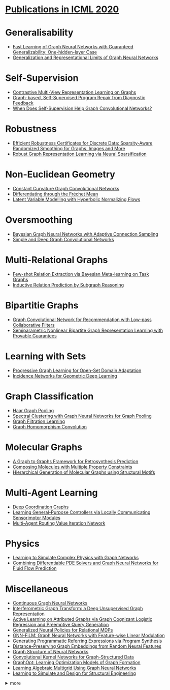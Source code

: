 # [Publications in ICML 2020](https://icml.cc/Conferences/2020/Schedule)



# Generalisability
- [Fast Learning of Graph Neural Networks with Guaranteed Generalizability: One-hidden-layer Case](https://github.com/naganandy/graph-based-deep-learning-literature/blob/master/conference-publications/folders/publications_icml20/gnnagd_icml20/README.md)
- [Generalization and Representational Limits of Graph Neural Networks](https://github.com/naganandy/graph-based-deep-learning-literature/blob/master/conference-publications/folders/publications_icml20/cpngnn_icml20/README.md)



# Self-Supervision
- [Contrastive Multi-View Representation Learning on Graphs](https://github.com/naganandy/graph-based-deep-learning-literature/blob/master/conference-publications/folders/publications_icml20/mvgrl_icml20/README.md)
- [Graph-based, Self-Supervised Program Repair from Diagnostic Feedback](https://github.com/naganandy/graph-based-deep-learning-literature/blob/master/conference-publications/folders/publications_icml20/drrepair_icml20/README.md)
- [When Does Self-Supervision Help Graph Convolutional Networks?](https://github.com/naganandy/graph-based-deep-learning-literature/blob/master/conference-publications/folders/publications_icml20/ssgcn_icml20/README.md)



# Robustness
- [Efficient Robustness Certificates for Discrete Data: Sparsity-Aware Randomized Smoothing for Graphs, Images and More](https://github.com/naganandy/graph-based-deep-learning-literature/blob/master/conference-publications/folders/publications_icml20/rcsrs_icml20/README.md)
- [Robust Graph Representation Learning via Neural Sparsification](https://github.com/naganandy/graph-based-deep-learning-literature/blob/master/conference-publications/folders/publications_icml20/neuralsparse_icml20/README.md)



# Non-Euclidean Geometry
- [Constant Curvature Graph Convolutional Networks](https://github.com/naganandy/graph-based-deep-learning-literature/blob/master/conference-publications/folders/publications_icml20/kgcn_icml20/README.md)
- [Differentiating through the Fréchet Mean](https://github.com/naganandy/graph-based-deep-learning-literature/blob/master/conference-publications/folders/publications_icml20/hfm_icml20/README.md)
- [Latent Variable Modelling with Hyperbolic Normalizing Flows](https://github.com/naganandy/graph-based-deep-learning-literature/blob/master/conference-publications/folders/publications_icml20/whc_icml20/README.md)



# Oversmoothing
- [Bayesian Graph Neural Networks with Adaptive Connection Sampling](https://github.com/naganandy/graph-based-deep-learning-literature/blob/master/conference-publications/folders/publications_icml20/gdc_icml20/README.md)
- [Simple and Deep Graph Convolutional Networks](https://github.com/naganandy/graph-based-deep-learning-literature/blob/master/conference-publications/folders/publications_icml20/gcnii_icml20/README.md)



# Multi-Relational Graphs
- [Few-shot Relation Extraction via Bayesian Meta-learning on Task Graphs](https://github.com/naganandy/graph-based-deep-learning-literature/blob/master/conference-publications/folders/publications_icml20/regrab_icml20/README.md)
- [Inductive Relation Prediction by Subgraph Reasoning](https://github.com/naganandy/graph-based-deep-learning-literature/blob/master/conference-publications/folders/publications_icml20/grail_icml20/README.md)



# Bipartitie Graphs
- [Graph Convolutional Network for Recommendation with Low-pass Collaborative Filters](https://github.com/naganandy/graph-based-deep-learning-literature/blob/master/conference-publications/folders/publications_icml20/lcfn_icml20/README.md)
- [Semiparametric Nonlinear Bipartite Graph Representation Learning with Provable Guarantees](https://github.com/naganandy/graph-based-deep-learning-literature/blob/master/conference-publications/folders/publications_icml20/bigrl_icml20/README.md)



# Learning with Sets
- [Progressive Graph Learning for Open-Set Domain Adaptation](https://github.com/naganandy/graph-based-deep-learning-literature/blob/master/conference-publications/folders/publications_icml20/pgl_icml20/README.md)
- [Incidence Networks for Geometric Deep Learning](https://github.com/naganandy/graph-based-deep-learning-literature/blob/master/conference-publications/folders/publications_icml20/incidencenet_icml20/README.md)



# Graph Classification
- [Haar Graph Pooling](https://github.com/naganandy/graph-based-deep-learning-literature/blob/master/conference-publications/folders/publications_icml20/haarpooling_icml20/README.md)
- [Spectral Clustering with Graph Neural Networks for Graph Pooling](https://github.com/naganandy/graph-based-deep-learning-literature/blob/master/conference-publications/folders/publications_icml20/mincutpool_icml20/README.md)
- [Graph Filtration Learning](https://github.com/naganandy/graph-based-deep-learning-literature/blob/master/conference-publications/folders/publications_icml20/gfl_icml20/README.md)
- [Graph Homomorphism Convolution](https://github.com/naganandy/graph-based-deep-learning-literature/blob/master/conference-publications/folders/publications_icml20/ghc_icml20/README.md)



# Molecular Graphs
- [A Graph to Graphs Framework for Retrosynthesis Prediction](https://github.com/naganandy/graph-based-deep-learning-literature/blob/master/conference-publications/folders/publications_icml20/g2g_icml20/README.md)
- [Composing Molecules with Multiple Property Constraints](https://github.com/naganandy/graph-based-deep-learning-literature/blob/master/conference-publications/folders/publications_icml20/rationalerl_icml20/README.md)
- [Hierarchical Generation of Molecular Graphs using Structural Motifs](https://github.com/naganandy/graph-based-deep-learning-literature/blob/master/conference-publications/folders/publications_icml20/hiervae_icml20/README.md)



# Multi-Agent Learning
- [Deep Coordination Graphs](https://github.com/naganandy/graph-based-deep-learning-literature/blob/master/conference-publications/folders/publications_icml20/dcg_icml20/README.md)
- [Learning General-Purpose Controllers via Locally Communicating Sensorimotor Modules](https://github.com/naganandy/graph-based-deep-learning-literature/blob/master/conference-publications/folders/publications_icml20/modularrl_icml20/README.md)
- [Multi-Agent Routing Value Iteration Network](https://github.com/naganandy/graph-based-deep-learning-literature/blob/master/conference-publications/folders/publications_icml20/marvin_icml20/README.md)



# Physics
- [Learning to Simulate Complex Physics with Graph Networks](https://github.com/naganandy/graph-based-deep-learning-literature/blob/master/conference-publications/folders/publications_icml20/gns_icml20/README.md)
- [Combining Differentiable PDE Solvers and Graph Neural Networks for Fluid Flow Prediction](https://github.com/naganandy/graph-based-deep-learning-literature/blob/master/conference-publications/folders/publications_icml20/cfdgcn_icml20/README.md)



# Miscellaneous
- [Continuous Graph Neural Networks](https://github.com/naganandy/graph-based-deep-learning-literature/blob/master/conference-publications/folders/publications_icml20/cgnn_icml20/README.md)
- [Interferometric Graph Transform: a Deep Unsupervised Graph Representation](https://github.com/naganandy/graph-based-deep-learning-literature/blob/master/conference-publications/folders/publications_icml20/igt_icml20/README.md)
- [Active Learning on Attributed Graphs via Graph Cognizant Logistic Regression and Preemptive Query Generation](https://github.com/naganandy/graph-based-deep-learning-literature/blob/master/conference-publications/folders/publications_icml20/geem_icml20/README.md)
- [Generalized Neural Policies for Relational MDPs](https://github.com/naganandy/graph-based-deep-learning-literature/blob/master/conference-publications/folders/publications_icml20/symnet_icml20/README.md)
- [GNN-FiLM: Graph Neural Networks with Feature-wise Linear Modulation](https://github.com/naganandy/graph-based-deep-learning-literature/blob/master/conference-publications/folders/publications_icml20/gnnfilm_icml20/README.md)
- [Generating Programmatic Referring Expressions via Program Synthesis](https://github.com/naganandy/graph-based-deep-learning-literature/blob/master/conference-publications/folders/publications_icml20/orsgnn_icml20/README.md)
- [Distance-Preserving Graph Embeddings from Random Neural Features](https://github.com/naganandy/graph-based-deep-learning-literature/blob/master/conference-publications/folders/publications_icml20/grnf_icml20/README.md)
- [Graph Structure of Neural Networks](https://github.com/naganandy/graph-based-deep-learning-literature/blob/master/conference-publications/folders/publications_icml20/gsnn_icml20/README.md)
- [Convolutional Kernel Networks for Graph-Structured Data](https://github.com/naganandy/graph-based-deep-learning-literature/blob/master/conference-publications/folders/publications_icml20/gckn_icml20/README.md)
- [GraphOpt: Learning Optimization Models of Graph Formation](https://github.com/naganandy/graph-based-deep-learning-literature/tree/master/conference-publications/folders/publications_icml20/graphopt_icml20)
- [Learning Algebraic Multigrid Using Graph Neural Networks](https://github.com/naganandy/graph-based-deep-learning-literature/blob/master/conference-publications/folders/publications_icml20/amg_icml20/README.md)
- [Learning to Simulate and Design for Structural Engineering](https://github.com/naganandy/graph-based-deep-learning-literature/blob/master/conference-publications/folders/publications_icml20/neuralsim_icml20/README.md)



<details> 
<summary> more </summary> 

- Graph Structure of Neural Networks
- Simple and Deep Graph Convolutional Networks
- Quantized Decentralized Stochastic Learning over Directed Graphs
- Deep Graph Random Process for Relational-Thinking-Based Speech Recognition
- Fractal Gaussian Networks: A sparse random graph model based on Gaussian Multiplicative Chaos
- Faster Graph Embeddings via Coarsening
- Efficient Robustness Certificates for Graph Neural Networks via Sparsity-Aware Randomized Smoothing
- Combining Differentiable PDE Solvers and Graph Neural Networks for Fluid Flow Prediction
- Bayesian Graph Neural Networks with Adaptive Connection Sampling
- Few-shot Relation Extraction via Bayesian Meta-learning on Task Graphs
- DrRepair: A Self-Supervised, Graph-Attentional Approach to Repairing Programs from Diagnostic Feedback
- Poisson Learning: Graph Based Semi-Supervised Learning At Very Low Label Rates
- Graph Optimal Transport for Cross-Domain Alignment
- A Flexible Framework for Nonparametric Graphical Modeling that Accommodates Machine Learning
- Scalable Deep Generative Modeling for Sparse Graphs
- A Flexible Latent Space Model for Multilayer Networks
- NetGAN without GAN: From Random Walks to Low-Rank Approximations

</details>

